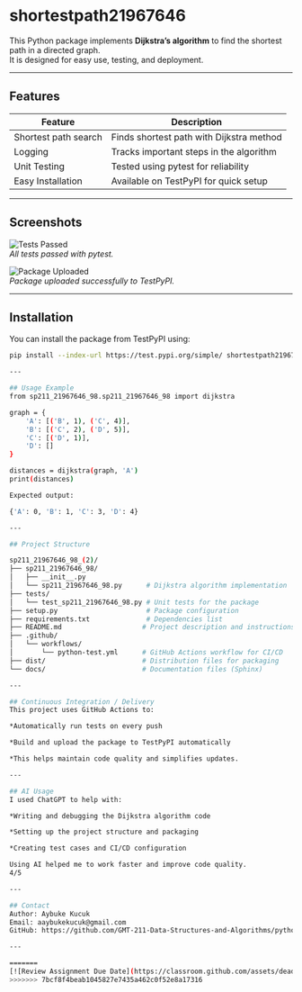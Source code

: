 # shortestpath21967646

This Python package implements **Dijkstra’s algorithm** to find the shortest path in a directed graph.  
It is designed for easy use, testing, and deployment.

---

## Features

| Feature              | Description                                |
|----------------------|--------------------------------------------|
| Shortest path search  | Finds shortest path with Dijkstra method  |
| Logging              | Tracks important steps in the algorithm   |
| Unit Testing         | Tested using pytest for reliability        |
| Easy Installation    | Available on TestPyPI for quick setup      |

---

## Screenshots

![Tests Passed](./screenshots/pytest_passed.png)  
*All tests passed with pytest.*

![Package Uploaded](./screenshots/twine_uploaded.png)  
*Package uploaded successfully to TestPyPI.*

---

## Installation

You can install the package from TestPyPI using:

```bash
pip install --index-url https://test.pypi.org/simple/ shortestpath21967646

---

## Usage Example
from sp211_21967646_98.sp211_21967646_98 import dijkstra

graph = {
    'A': [('B', 1), ('C', 4)],
    'B': [('C', 2), ('D', 5)],
    'C': [('D', 1)],
    'D': []
}

distances = dijkstra(graph, 'A')
print(distances)

Expected output:

{'A': 0, 'B': 1, 'C': 3, 'D': 4}

---

## Project Structure

sp211_21967646_98_(2)/
├── sp211_21967646_98/
│   ├── __init__.py
│   └── sp211_21967646_98.py      # Dijkstra algorithm implementation
├── tests/
│   └── test_sp211_21967646_98.py # Unit tests for the package
├── setup.py                      # Package configuration
├── requirements.txt              # Dependencies list
├── README.md                    # Project description and instructions
├── .github/
│   └── workflows/
│       └── python-test.yml      # GitHub Actions workflow for CI/CD
├── dist/                        # Distribution files for packaging
└── docs/                        # Documentation files (Sphinx)

---

## Continuous Integration / Delivery
This project uses GitHub Actions to:

*Automatically run tests on every push

*Build and upload the package to TestPyPI automatically

*This helps maintain code quality and simplifies updates.

---

## AI Usage
I used ChatGPT to help with:

*Writing and debugging the Dijkstra algorithm code

*Setting up the project structure and packaging

*Creating test cases and CI/CD configuration

Using AI helped me to work faster and improve code quality.
4/5

---

## Contact
Author: Aybuke Kucuk
Email: aaybukekucuk@gmail.com
GitHub: https://github.com/GMT-211-Data-Structures-and-Algorithms/python-packaging-admin-aaybukekucuk

---

=======
[![Review Assignment Due Date](https://classroom.github.com/assets/deadline-readme-button-22041afd0340ce965d47ae6ef1cefeee28c7c493a6346c4f15d667ab976d596c.svg)](https://classroom.github.com/a/i1ecLyyK)
>>>>>>> 7bcf8f4beab1045827e7435a462c0f52e8a17316
